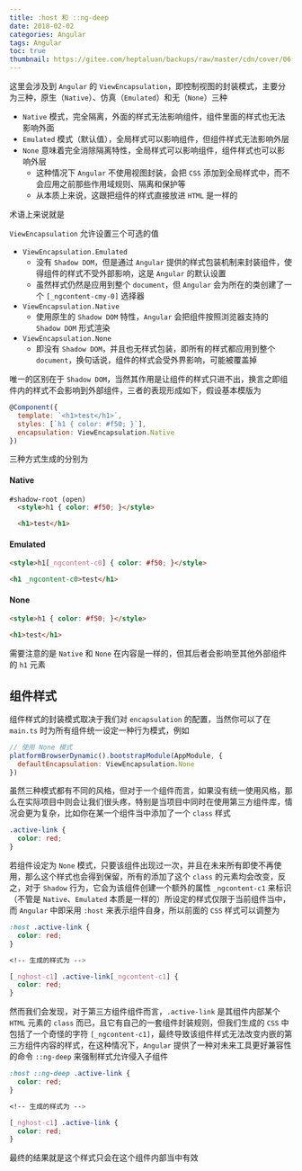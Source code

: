 ```yaml
---
title: :host 和 ::ng-deep
date: 2018-02-02
categories: Angular
tags: Angular
toc: true
thumbnail: https://gitee.com/heptaluan/backups/raw/master/cdn/cover/06.webp
---
```


这里会涉及到 `Angular` 的 `ViewEncapsulation`，即控制视图的封装模式，主要分为三种，原生（`Native`）、仿真（`Emulated`）和无（`None`）三种

<!--more-->

* `Native` 模式，完全隔离，外面的样式无法影响组件，组件里面的样式也无法影响外面
* `Emulated` 模式（默认值），全局样式可以影响组件，但组件样式无法影响外层
* `None` 意味着完全消除隔离特性，全局样式可以影响组件，组件样式也可以影响外层
  * 这种情况下 `Angular` 不使用视图封装，会把 `CSS` 添加到全局样式中，而不会应用之前那些作用域规则、隔离和保护等
  * 从本质上来说，这跟把组件的样式直接放进 `HTML` 是一样的

术语上来说就是

`ViewEncapsulation` 允许设置三个可选的值

* `ViewEncapsulation.Emulated`
  * 没有 `Shadow DOM`，但是通过 `Angular` 提供的样式包装机制来封装组件，使得组件的样式不受外部影响，这是 `Angular` 的默认设置
  * 虽然样式仍然是应用到整个 `document`，但 `Angular` 会为所在的类创建了一个 `[_ngcontent-cmy-0]` 选择器
* `ViewEncapsulation.Native`
  * 使用原生的 `Shadow DOM` 特性，`Angular` 会把组件按照浏览器支持的 `Shadow DOM` 形式渲染
* `ViewEncapsulation.None`
  * 即没有 `Shadow DOM`，并且也无样式包装，即所有的样式都应用到整个 `document`，换句话说，组件的样式会受外界影响，可能被覆盖掉

唯一的区别在于 `Shadow DOM`，当然其作用是让组件的样式只进不出，换言之即组件内的样式不会影响到外部组件，三者的表现形成如下，假设基本模版为

```js
@Component({
  template: `<h1>test</h1>`,
  styles: [`h1 { color: #f50; }`],
  encapsulation: ViewEncapsulation.Native
})
```

三种方式生成的分别为

#### Native

```html
#shadow-root (open)
  <style>h1 { color: #f50; }</style>

  <h1>test</h1>
```

#### Emulated

```html
<style>h1[_ngcontent-c0] { color: #f50; }</style>

<h1 _ngcontent-c0>test</h1>
```

#### None

```html
<style>h1 { color: #f50; }</style>

<h1>test</h1>
```

需要注意的是 `Native` 和 `None` 在内容是一样的，但其后者会影响至其他外部组件的 `h1` 元素






## 组件样式

组件样式的封装模式取决于我们对 `encapsulation` 的配置，当然你可以了在 `main.ts` 时为所有组件统一设定一种行为模式，例如

```js
// 使用 None 模式
platformBrowserDynamic().bootstrapModule(AppModule, {
  defaultEncapsulation: ViewEncapsulation.None
})
```

虽然三种模式都有不同的风格，但对于一个组件而言，如果没有统一使用风格，那么在实际项目中则会让我们很头疼，特别是当项目中同时在使用第三方组件库，情况会更为复杂，比如你在某一个组件当中添加了一个 `class` 样式

```css
.active-link {
  color: red;
}
```

若组件设定为 `None` 模式，只要该组件出现过一次，并且在未来所有即使不再使用，那么这个样式也会得到保留，所有的添加了这个 `class` 的元素均会改变，反之，对于 `Shadow` 行为，它会为该组件创建一个额外的属性 `_ngcontent-c1` 来标识（不管是 `Native`、`Emulated` 本质是一样的）所设定的样式仅限于当前组件当中，而 `Angular` 中即采用 `:host` 来表示组件自身，所以前面的 `CSS` 样式可以调整为

```css
:host .active-link {
  color: red;
}

<!-- 生成的样式为 -->

[_nghost-c1] .active-link[_ngcontent-c1] {
  color: red;
}
```

然而我们会发现，对于第三方组件组件而言，`.active-link` 是其组件内部某个 `HTML` 元素的 `class` 而已，且它有自己的一套组件封装规则，但我们生成的 `CSS` 中包括了一个奇怪的字符 `[_ngcontent-c1]`，最终导致该组件样式无法改变内嵌的第三方组件内容的样式，在这种情况下，`Angular` 提供了一种对未来工具更好兼容性的命令 `::ng-deep` 来强制样式允许侵入子组件

```css
:host ::ng-deep .active-link {
  color: red;
}

<!-- 生成的样式为 -->

[_nghost-c1] .active-link {
  color: red;
}
```

最终的结果就是这个样式只会在这个组件内部当中有效



